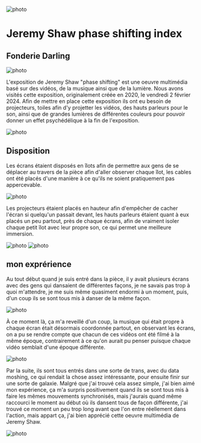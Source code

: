 ![photo](media/potos_devant_J.S_2024.png)
<h1>Jeremy Shaw phase shifting index</h1>
<h2>Fonderie Darling</h2>

![photo](media/Affiche_pre-presentation_J.S_2024.png)

L'exposition de Jeremy Shaw "phase shifting" est une oeuvre multimédia basé sur des vidéos, de la musique ainsi que de la lumière.
Nous avons visités cette exposition, originalement créée en 2020, le vendredi 2 février 2024.
Afin de mettre en place cette exposition ils ont eu besoin de projecteurs, toiles afin d'y projetter les vidéos, des hauts parleurs
pour le son, ainsi que de grandes lumières de différentes couleurs pour pouvoir donner un effet psychédélique à la fin de 
l'exposition.

![photo](media/Lumières_plafond_J.S_2024.png)

<h2>Disposition</h2>
Les écrans étaient disposés en îlots afin de permettre aux gens de se déplacer au travers de la pièce afin d'aller observer chaque îlot,
les cables ont été placés d'une manière à ce qu'ils ne soient pratiquement pas appercevable.

![photo](media/Cables_gestion_J.S_2024.png)

Les projecteurs étaient placés en hauteur afin d'empêcher de cacher l'écran si quelqu'un passait devant, les hauts parleurs étaient quant à eux placés
un peu partout, près de chaque écrans, afin de vraiment isoler chaque petit îlot avec leur propre son, ce qui permet une meilleure immersion.

![photo](media/Projecteur_J.S_2024.png)
![photo](media/Ecrans_psychedelique_J.S_2024.png)

<h2>mon exprérience</h2>
Au tout début quand je suis entré dans la pièce, il y avait plusieurs écrans avec des gens qui dansaient de différentes façons, je ne savais pas trop
à quoi m'attendre, je me suis même quasiment endormi à un moment, puis, d'un coup ils se sont tous mis à danser de la même façon.

![photo](media/Viewers_J.S_2024.png)

À ce moment là, ça m'a reveillé d'un coup, la musique qui était propre à chaque écran était désormais coordonnée partout, en observant les écrans, on a pu se 
rendre compte que chacun de ces vidéos ont été filmé à la même époque, contrairement à ce qu'on aurait pu penser puisque chaque vidéo semblait d'une époque
différente.

![photo](media/Viewers_2_J.S_2024.png)

Par la suite, ils sont tous entrés dans une sorte de trans, avec du data moshing, ce qui rendait la chose assez intéressante, pour ensuite finir sur une sorte de galaxie.
Malgré que j'ai trouvé cela assez simple, j'ai bien aimé mon expérience, ça m'a surpris positivement quand ils se sont tous mis à faire les mêmes mouvements synchronisés, 
mais j'aurais quand même raccourci le moment au début où ils dansent tous de façon différente, j'ai trouvé ce moment un peu trop long avant que l'on entre réellement dans
l'action, mais appart ça, j'ai bien apprécié cette oeuvre multimédia de Jeremy Shaw.

![photo](media/Ecrans_danseurs_J.S_2024.png)
